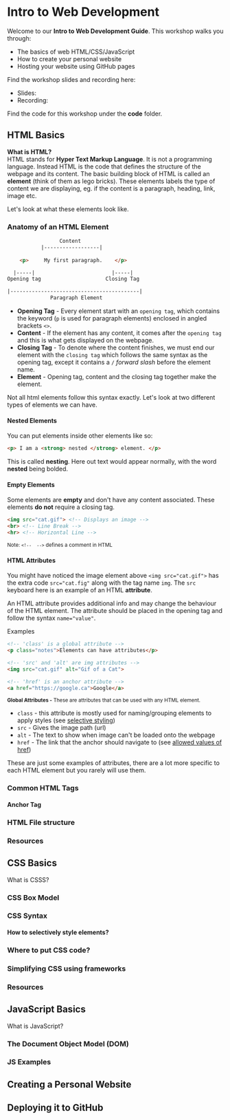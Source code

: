 # Intro to Web Development
Welcome to our **Intro to Web Development Guide**. This workshop walks you through:
- The basics of web HTML/CSS/JavaScript
- How to create your personal website
- Hosting your website using GitHub pages

Find the workshop slides and recording here:
- Slides:
- Recording:

Find the code for this workshop under the **code** folder.

## HTML Basics
**What is HTML?**<br>
HTML stands for **Hyper Text Markup Language**. It is not a programming language. Instead HTML is the code that defines the structure of the webpage and its content. 
The basic building block of HTML is called an **element** (think of them as lego bricks). These elements labels the type of content we are displaying, eg. if the content is a paragraph, heading, link, image etc.                    

Let's look at what these elements look like.

### Anatomy of an HTML Element 

```html
                 Content
           |------------------|
                              
    <p>     My first paragraph.    </p>

  |-----|                         |-----|
Opening tag                     Closing Tag

|------------------------------------------|
              Paragraph Element
```
- **Opening Tag** - Every element start with an `opening tag`, which contains the keyword (`p` is used for paragraph elements) enclosed in angled brackets `<>`. 
- **Content** - If the element has any content, it comes after the `opening tag` and this is what gets displayed on the webpage. 
- **Closing Tag** - To denote where the content finishes, we must end our element with the `closing tag` which follows the same syntax as the opening tag, except it contains a `/` *forward slash* before the element name.
- **Element** - Opening tag, content and the closing tag together make the element. 

Not all html elements follow this syntax exactly. Let's look at two different types of elements we can have.

#### **Nested Elements**
You can put elements inside other elements like so:  
```html
<p> I am a <strong> nested </strong> element. </p>
```
This is called **nesting**. Here out text would appear normally, with the word **nested** being bolded.

#### **Empty Elements**
Some elements are **empty** and don't have any content associated. These elements **do not** require a closing tag.
```html
<img src="cat.gif"> <!-- Displays an image -->
<br> <!-- Line Break -->
<hr> <!-- Horizontal Line -->
```
<sub>Note: `<!--  -->` defines a comment in HTML </sub>


#### **HTML Attributes**
You might have noticed the image element above `<img src="cat.gif">` has the extra code `src="cat.fig"` along with the tag name `img`. The `src` keyboard here is an example of an HTML **attribute**. 

An HTML attribute provides additional info and may change the behaviour of the HTML element. The attribute should be placed in the opening tag and follow the syntax `name="value"`. 

Examples
```html
<!-- 'class' is a global attribute -->
<p class="notes">Elements can have attributes</p>

<!-- 'src' and 'alt' are img attributes -->
<img src="cat.gif" alt="Gif of a Cat">

<!-- 'href' is an anchor attribute -->
<a href="https://google.ca">Google</a>
```
<sub>**Global Attributes -** These are attributes that can be used with any HTML element.</sub>

- `class` - this attribute is mostly used for naming/grouping elements to apply styles (see [selective styling](#how-to-selectively-style-elements))
- `src` - Gives the image path (url)
- `alt` - The text to show when image can't be loaded onto the webpage
- `href` - The link that the anchor should navigate to (see [allowed values of href](#anchor-tag))




These are just some examples of attributes, there are a lot more specific to each HTML element but you rarely will use them. 
### Common HTML Tags

#### Anchor Tag

### HTML File structure

### Resources

## CSS Basics
What is CSSS?
### CSS Box Model

### CSS Syntax

#### How to selectively style elements?

### Where to put CSS code?

### Simplifying CSS using frameworks

### Resources

## JavaScript Basics
What is JavaScript?

### The Document Object Model (DOM)

### JS Examples

## Creating a Personal Website

## Deploying it to GitHub
